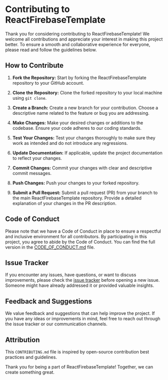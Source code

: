 # Contributing to ReactFirebaseTemplate

Thank you for considering contributing to ReactFirebaseTemplate! We welcome all contributions and appreciate your interest in making this project better. To ensure a smooth and collaborative experience for everyone, please read and follow the guidelines below.

## How to Contribute

1. **Fork the Repository:** Start by forking the ReactFirebaseTemplate repository to your GitHub account.

2. **Clone the Repository:** Clone the forked repository to your local machine using `git clone`.

3. **Create a Branch:** Create a new branch for your contribution. Choose a descriptive name related to the feature or bug you are addressing.

4. **Make Changes:** Make your desired changes or additions to the codebase. Ensure your code adheres to our coding standards.

5. **Test Your Changes:** Test your changes thoroughly to make sure they work as intended and do not introduce any regressions.

6. **Update Documentation:** If applicable, update the project documentation to reflect your changes.

7. **Commit Changes:** Commit your changes with clear and descriptive commit messages.

8. **Push Changes:** Push your changes to your forked repository.

9. **Submit a Pull Request:** Submit a pull request (PR) from your branch to the main ReactFirebaseTemplate repository. Provide a detailed explanation of your changes in the PR description.

## Code of Conduct

Please note that we have a Code of Conduct in place to ensure a respectful and inclusive environment for all contributors. By participating in this project, you agree to abide by the Code of Conduct. You can find the full version in the [CODE_OF_CONDUCT.md](CODE_OF_CONDUCT.md) file.

## Issue Tracker

If you encounter any issues, have questions, or want to discuss improvements, please check the [issue tracker](https://github.com/MScheiterle/ReactFirebaseTemplate/issues) before opening a new issue. Someone might have already addressed it or provided valuable insights.

## Feedback and Suggestions

We value feedback and suggestions that can help improve the project. If you have any ideas or improvements in mind, feel free to reach out through the issue tracker or our communication channels.

## Attribution

This `CONTRIBUTING.md` file is inspired by open-source contribution best practices and guidelines.

Thank you for being a part of ReactFirebaseTemplate! Together, we can create something great.

